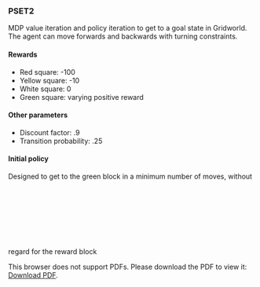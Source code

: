### PSET2 
MDP value iteration and policy iteration to get to a goal state in Gridworld. The agent can move forwards and backwards with turning constraints.
#### Rewards
* Red square: -100
* Yellow square: -10
* White square: 0
* Green square: varying positive reward
#### Other parameters
* Discount factor: .9
* Transition probability: .25


#### Initial policy
Designed to get to the green block in a minimum number of moves, without regard for the reward block
<object data="https://github.com/APogue/209AS/blob/master/PSET2/images/Initial%2520Policy%2520Trajectory.pdf" type="application/pdf" width="700px" height="700px">
    <embed src="http://yoursite.com/the.pdf">
        <p>This browser does not support PDFs. Please download the PDF to view it: <a href="http://yoursite.com/the.pdf">Download PDF</a>.</p>
    </embed>
</object>
